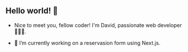 ## Hello world! 👋

- Nice to meet you, fellow coder! I'm David, passionate web developer 🧑🏻‍💻.

- 🔭 I’m currently working on a reservasion form using Next.js.

<!--
**david-stafa/david-stafa** is a ✨ _special_ ✨ repository because its `README.md` (this file) appears on your GitHub profile.

Here are some ideas to get you started:

- 🔭 I’m currently working on ...
- 🌱 I’m currently learning ...
- 👯 I’m looking to collaborate on ...
- 🤔 I’m looking for help with ...
- 💬 Ask me about ...
- 📫 How to reach me: ...
- 😄 Pronouns: ...
- ⚡ Fun fact: ...
-->

